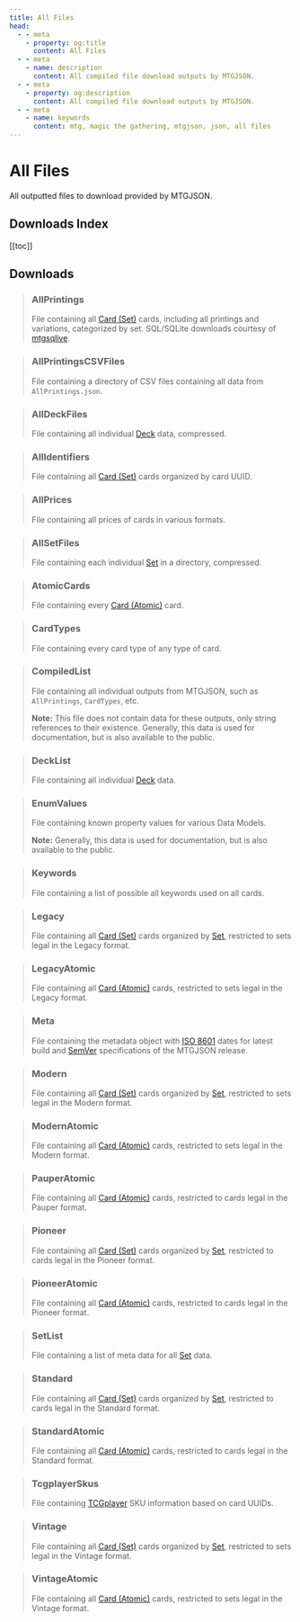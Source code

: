 ```yaml
---
title: All Files
head:
  - - meta
    - property: og:title
      content: All Files
  - - meta
    - name: description
      content: All compiled file download outputs by MTGJSON.
  - - meta
    - property: og:description
      content: All compiled file download outputs by MTGJSON.
  - - meta
    - name: keywords
      content: mtg, magic the gathering, mtgjson, json, all files
---
```


# All Files

All outputted files to download provided by MTGJSON.

## Downloads Index

[[toc]]

## Downloads

> ### AllPrintings
>
> File containing all [Card (Set)](/data-models/card-set/) cards, including all printings and variations, categorized by set. SQL/SQLite downloads courtesy of [mtgsqlive](https://github.com/mtgjson/mtgsqlive).
>
> <DownloadNativeSelect fileName='AllPrintings'/>

> ### AllPrintingsCSVFiles
>
> File containing a directory of CSV files containing all data from `AllPrintings.json`.
>
> <DownloadNativeSelect fileName='AllPrintingsCSVFiles'/>

> ### AllDeckFiles
>
> File containing all individual [Deck](/data-models/deck/) data, compressed.
>
> <DownloadNativeSelect fileName='AllDeckFiles'/>

> ### AllIdentifiers
>
> File containing all [Card (Set)](/data-models/card-set/) cards organized by card UUID.
>
> <DownloadNativeSelect fileName='AllIdentifiers'/>

> ### AllPrices
>
> File containing all prices of cards in various formats.
>
> <DownloadNativeSelect fileName='AllPrices'/>

> ### AllSetFiles
>
> File containing each individual [Set](/data-models/set/) in a directory, compressed.
>
> <DownloadNativeSelect fileName='AllSetFiles'/>

> ### AtomicCards
>
> File containing every [Card (Atomic)](/data-models/card-atomic/) card.
>
> <DownloadNativeSelect fileName='AtomicCards'/>

> ### CardTypes
>
> File containing every card type of any type of card.
>
> <DownloadNativeSelect fileName='CardTypes'/>

> ### CompiledList
>
> File containing all individual outputs from MTGJSON, such as `AllPrintings`, `CardTypes`, etc.
>
> **Note:** This file does not contain data for these outputs, only string references to their existence. Generally, this data is used for documentation, but is also available to the public.
>
> <DownloadNativeSelect fileName='CompiledList'/>

> ### DeckList
>
> File containing all individual [Deck](/data-models/deck/) data.
>
> <DownloadNativeSelect fileName='DeckList'/>

> ### EnumValues
>
> File containing known property values for various Data Models.
>
> **Note:** Generally, this data is used for documentation, but is also available to the public.
>
> <DownloadNativeSelect fileName='EnumValues'/>

> ### Keywords
>
> File containing a list of possible all keywords used on all cards.
>
> <DownloadNativeSelect fileName='Keywords'/>

> ### Legacy
>
> File containing all [Card (Set)](/data-models/card-set/) cards organized by [Set](/data-models/set/), restricted to sets legal in the Legacy format.
>
> <DownloadNativeSelect fileName='Legacy'/>

> ### LegacyAtomic
>
> File containing all [Card (Atomic)](/data-models/card-atomic/) cards, restricted to sets legal in the Legacy format.
>
> <DownloadNativeSelect fileName='LegacyAtomic'/>

> ### Meta
>
> File containing the metadata object with [ISO 8601](https://www.iso.org/iso-8601-date-and-time-format.html) dates for latest build and [SemVer](https://semver.org/) specifications of the MTGJSON release.
>
> <DownloadNativeSelect fileName='Meta'/>

> ### Modern
>
> File containing all [Card (Set)](/data-models/card-set/) cards organized by [Set](/data-models/set/), restricted to sets legal in the Modern format.
>
> <DownloadNativeSelect fileName='Modern'/>

> ### ModernAtomic
>
> File containing all [Card (Atomic)](/data-models/card-atomic/) cards, restricted to sets legal in the Modern format.
>
> <DownloadNativeSelect fileName='ModernAtomic'/>

> ### PauperAtomic
>
> File containing all [Card (Atomic)](/data-models/card-atomic/) cards, restricted to cards legal in the Pauper format.
>
> <DownloadNativeSelect fileName='PauperAtomic'/>

> ### Pioneer
>
> File containing all [Card (Set)](/data-models/card-set/) cards organized by [Set](/data-models/set/), restricted to cards legal in the Pioneer format.
>
> <DownloadNativeSelect fileName='Pioneer'/>

> ### PioneerAtomic
>
> File containing all [Card (Atomic)](/data-models/card-atomic/) cards, restricted to cards legal in the Pioneer format.
>
> <DownloadNativeSelect fileName='PioneerAtomic'/>

> ### SetList
>
> File containing a list of meta data for all [Set](/data-models/set/) data.
>
> <DownloadNativeSelect fileName='SetList'/>

> ### Standard
>
> File containing all [Card (Set)](/data-models/card-set/) cards organized by [Set](/data-models/set/), restricted to cards legal in the Standard format.
>
> <DownloadNativeSelect fileName='Standard'/>

> ### StandardAtomic
>
> File containing all [Card (Atomic)](/data-models/card-atomic/) cards, restricted to cards legal in the Standard format.
>
> <DownloadNativeSelect fileName='StandardAtomic'/>

> ### TcgplayerSkus
>
> File containing [TCGplayer](https://www.tcgplayer.com/?partner=mtgjson&utm_campaign=affiliate&utm_medium=mtgjson&utm_source=mtgjson) SKU information based on card UUIDs.
>
> <DownloadNativeSelect fileName='TcgplayerSkus'/>

> ### Vintage
>
> File containing all [Card (Set)](/data-models/card-set/) cards organized by [Set](/data-models/set/), restricted to sets legal in the Vintage format.
>
> <DownloadNativeSelect fileName='Vintage'/>

> ### VintageAtomic
>
> File containing all [Card (Atomic)](/data-models/card-atomic/) cards, restricted to sets legal in the Vintage format.
>
> <DownloadNativeSelect fileName='VintageAtomic'/>
